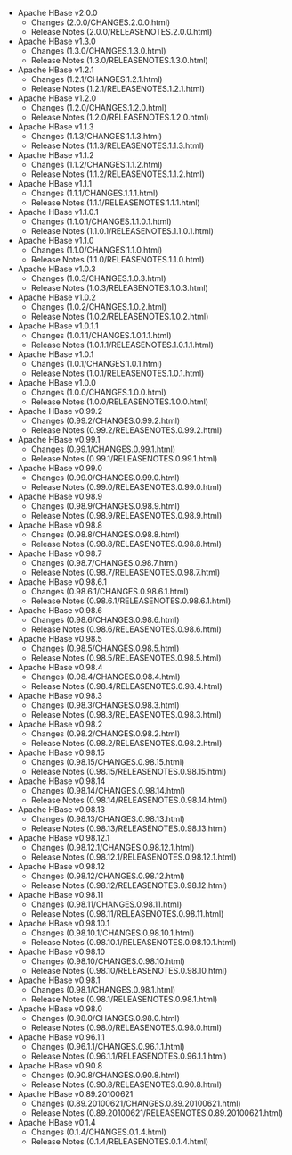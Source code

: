 
<!---
# Licensed to the Apache Software Foundation (ASF) under one
# or more contributor license agreements.  See the NOTICE file
# distributed with this work for additional information
# regarding copyright ownership.  The ASF licenses this file
# to you under the Apache License, Version 2.0 (the
# "License"); you may not use this file except in compliance
# with the License.  You may obtain a copy of the License at
#
#     http://www.apache.org/licenses/LICENSE-2.0
#
# Unless required by applicable law or agreed to in writing, software
# distributed under the License is distributed on an "AS IS" BASIS,
# WITHOUT WARRANTIES OR CONDITIONS OF ANY KIND, either express or implied.
# See the License for the specific language governing permissions and
# limitations under the License.
-->
* Apache HBase v2.0.0
    * Changes (2.0.0/CHANGES.2.0.0.html)
    * Release Notes (2.0.0/RELEASENOTES.2.0.0.html)
* Apache HBase v1.3.0
    * Changes (1.3.0/CHANGES.1.3.0.html)
    * Release Notes (1.3.0/RELEASENOTES.1.3.0.html)
* Apache HBase v1.2.1
    * Changes (1.2.1/CHANGES.1.2.1.html)
    * Release Notes (1.2.1/RELEASENOTES.1.2.1.html)
* Apache HBase v1.2.0
    * Changes (1.2.0/CHANGES.1.2.0.html)
    * Release Notes (1.2.0/RELEASENOTES.1.2.0.html)
* Apache HBase v1.1.3
    * Changes (1.1.3/CHANGES.1.1.3.html)
    * Release Notes (1.1.3/RELEASENOTES.1.1.3.html)
* Apache HBase v1.1.2
    * Changes (1.1.2/CHANGES.1.1.2.html)
    * Release Notes (1.1.2/RELEASENOTES.1.1.2.html)
* Apache HBase v1.1.1
    * Changes (1.1.1/CHANGES.1.1.1.html)
    * Release Notes (1.1.1/RELEASENOTES.1.1.1.html)
* Apache HBase v1.1.0.1
    * Changes (1.1.0.1/CHANGES.1.1.0.1.html)
    * Release Notes (1.1.0.1/RELEASENOTES.1.1.0.1.html)
* Apache HBase v1.1.0
    * Changes (1.1.0/CHANGES.1.1.0.html)
    * Release Notes (1.1.0/RELEASENOTES.1.1.0.html)
* Apache HBase v1.0.3
    * Changes (1.0.3/CHANGES.1.0.3.html)
    * Release Notes (1.0.3/RELEASENOTES.1.0.3.html)
* Apache HBase v1.0.2
    * Changes (1.0.2/CHANGES.1.0.2.html)
    * Release Notes (1.0.2/RELEASENOTES.1.0.2.html)
* Apache HBase v1.0.1.1
    * Changes (1.0.1.1/CHANGES.1.0.1.1.html)
    * Release Notes (1.0.1.1/RELEASENOTES.1.0.1.1.html)
* Apache HBase v1.0.1
    * Changes (1.0.1/CHANGES.1.0.1.html)
    * Release Notes (1.0.1/RELEASENOTES.1.0.1.html)
* Apache HBase v1.0.0
    * Changes (1.0.0/CHANGES.1.0.0.html)
    * Release Notes (1.0.0/RELEASENOTES.1.0.0.html)
* Apache HBase v0.99.2
    * Changes (0.99.2/CHANGES.0.99.2.html)
    * Release Notes (0.99.2/RELEASENOTES.0.99.2.html)
* Apache HBase v0.99.1
    * Changes (0.99.1/CHANGES.0.99.1.html)
    * Release Notes (0.99.1/RELEASENOTES.0.99.1.html)
* Apache HBase v0.99.0
    * Changes (0.99.0/CHANGES.0.99.0.html)
    * Release Notes (0.99.0/RELEASENOTES.0.99.0.html)
* Apache HBase v0.98.9
    * Changes (0.98.9/CHANGES.0.98.9.html)
    * Release Notes (0.98.9/RELEASENOTES.0.98.9.html)
* Apache HBase v0.98.8
    * Changes (0.98.8/CHANGES.0.98.8.html)
    * Release Notes (0.98.8/RELEASENOTES.0.98.8.html)
* Apache HBase v0.98.7
    * Changes (0.98.7/CHANGES.0.98.7.html)
    * Release Notes (0.98.7/RELEASENOTES.0.98.7.html)
* Apache HBase v0.98.6.1
    * Changes (0.98.6.1/CHANGES.0.98.6.1.html)
    * Release Notes (0.98.6.1/RELEASENOTES.0.98.6.1.html)
* Apache HBase v0.98.6
    * Changes (0.98.6/CHANGES.0.98.6.html)
    * Release Notes (0.98.6/RELEASENOTES.0.98.6.html)
* Apache HBase v0.98.5
    * Changes (0.98.5/CHANGES.0.98.5.html)
    * Release Notes (0.98.5/RELEASENOTES.0.98.5.html)
* Apache HBase v0.98.4
    * Changes (0.98.4/CHANGES.0.98.4.html)
    * Release Notes (0.98.4/RELEASENOTES.0.98.4.html)
* Apache HBase v0.98.3
    * Changes (0.98.3/CHANGES.0.98.3.html)
    * Release Notes (0.98.3/RELEASENOTES.0.98.3.html)
* Apache HBase v0.98.2
    * Changes (0.98.2/CHANGES.0.98.2.html)
    * Release Notes (0.98.2/RELEASENOTES.0.98.2.html)
* Apache HBase v0.98.15
    * Changes (0.98.15/CHANGES.0.98.15.html)
    * Release Notes (0.98.15/RELEASENOTES.0.98.15.html)
* Apache HBase v0.98.14
    * Changes (0.98.14/CHANGES.0.98.14.html)
    * Release Notes (0.98.14/RELEASENOTES.0.98.14.html)
* Apache HBase v0.98.13
    * Changes (0.98.13/CHANGES.0.98.13.html)
    * Release Notes (0.98.13/RELEASENOTES.0.98.13.html)
* Apache HBase v0.98.12.1
    * Changes (0.98.12.1/CHANGES.0.98.12.1.html)
    * Release Notes (0.98.12.1/RELEASENOTES.0.98.12.1.html)
* Apache HBase v0.98.12
    * Changes (0.98.12/CHANGES.0.98.12.html)
    * Release Notes (0.98.12/RELEASENOTES.0.98.12.html)
* Apache HBase v0.98.11
    * Changes (0.98.11/CHANGES.0.98.11.html)
    * Release Notes (0.98.11/RELEASENOTES.0.98.11.html)
* Apache HBase v0.98.10.1
    * Changes (0.98.10.1/CHANGES.0.98.10.1.html)
    * Release Notes (0.98.10.1/RELEASENOTES.0.98.10.1.html)
* Apache HBase v0.98.10
    * Changes (0.98.10/CHANGES.0.98.10.html)
    * Release Notes (0.98.10/RELEASENOTES.0.98.10.html)
* Apache HBase v0.98.1
    * Changes (0.98.1/CHANGES.0.98.1.html)
    * Release Notes (0.98.1/RELEASENOTES.0.98.1.html)
* Apache HBase v0.98.0
    * Changes (0.98.0/CHANGES.0.98.0.html)
    * Release Notes (0.98.0/RELEASENOTES.0.98.0.html)
* Apache HBase v0.96.1.1
    * Changes (0.96.1.1/CHANGES.0.96.1.1.html)
    * Release Notes (0.96.1.1/RELEASENOTES.0.96.1.1.html)
* Apache HBase v0.90.8
    * Changes (0.90.8/CHANGES.0.90.8.html)
    * Release Notes (0.90.8/RELEASENOTES.0.90.8.html)
* Apache HBase v0.89.20100621
    * Changes (0.89.20100621/CHANGES.0.89.20100621.html)
    * Release Notes (0.89.20100621/RELEASENOTES.0.89.20100621.html)
* Apache HBase v0.1.4
    * Changes (0.1.4/CHANGES.0.1.4.html)
    * Release Notes (0.1.4/RELEASENOTES.0.1.4.html)

